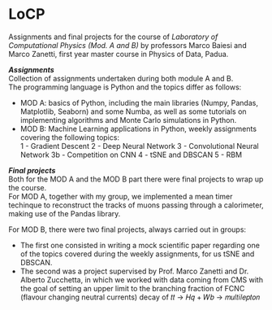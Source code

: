 # LoCP
Assignments and final projects for the course of *Laboratory of Computational Physics (Mod. A and B)* by professors Marco Baiesi and Marco Zanetti, first year master course in Physics of Data, Padua.


***Assignments*** <br>
Collection of assignments undertaken during both module A and B. <br>
The programming language is Python and the topics differ as follows: <br>

- MOD A: basics of Python, including the main libraries (Numpy, Pandas, Matplotlib, Seaborn) and some Numba, as well as some tutorials on implementing algorithms and Monte Carlo simulations in Python. <br>
- MOD B: Machine Learning applications in Python, weekly assignments covering the following topics: <br>
  1 - Gradient Descent
  2 - Deep Neural Network
  3 - Convolutional Neural Network
  3b - Competition on CNN
  4 - tSNE and DBSCAN
  5 - RBM

***Final projects*** <br>
Both for the MOD A and the MOD B part there were final projects to wrap up the course.<br>
For MOD A, together with my group, we implemented a mean timer techinque to reconstruct the tracks of muons passing through a calorimeter, making use of the Pandas library. <br>

For MOD B, there were two final projects, always carried out in groups: <br>
- The first one consisted in writing a mock scientific paper regarding one of the topics covered during the weekly assignments, for us tSNE and DBSCAN. <br>
- The second was a project supervised by Prof. Marco Zanetti and Dr. Alberto Zucchetta, in which we worked with data coming from CMS with the goal of setting an upper limit to the branching fraction of FCNC (flavour changing neutral currents) decay of 𝑡𝑡 → 𝐻𝑞 + 𝑊𝑏 → 𝑚𝑢𝑙𝑡𝑖𝑙𝑒𝑝𝑡𝑜𝑛
